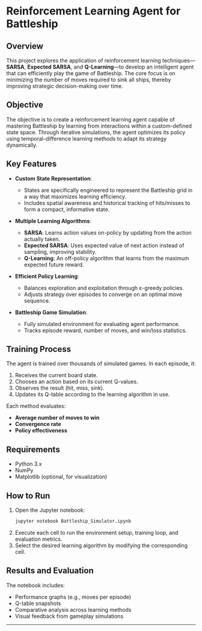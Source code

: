 # Reinforcement Learning Agent for Battleship

## Overview

This project explores the application of reinforcement learning techniques—**SARSA**, **Expected SARSA**, and **Q-Learning**—to develop an intelligent agent that can efficiently play the game of Battleship. The core focus is on minimizing the number of moves required to sink all ships, thereby improving strategic decision-making over time.

## Objective

The objective is to create a reinforcement learning agent capable of mastering Battleship by learning from interactions within a custom-defined state space. Through iterative simulations, the agent optimizes its policy using temporal-difference learning methods to adapt its strategy dynamically.

## Key Features

- **Custom State Representation**:
  - States are specifically engineered to represent the Battleship grid in a way that maximizes learning efficiency.
  - Includes spatial awareness and historical tracking of hits/misses to form a compact, informative state.

- **Multiple Learning Algorithms**:
  - **SARSA**: Learns action values on-policy by updating from the action actually taken.
  - **Expected SARSA**: Uses expected value of next action instead of sampling, improving stability.
  - **Q-Learning**: An off-policy algorithm that learns from the maximum expected future reward.

- **Efficient Policy Learning**:
  - Balances exploration and exploitation through ε-greedy policies.
  - Adjusts strategy over episodes to converge on an optimal move sequence.

- **Battleship Game Simulation**:
  - Fully simulated environment for evaluating agent performance.
  - Tracks episode reward, number of moves, and win/loss statistics.

## Training Process

The agent is trained over thousands of simulated games. In each episode, it:
1. Receives the current board state.
2. Chooses an action based on its current Q-values.
3. Observes the result (hit, miss, sink).
4. Updates its Q-table according to the learning algorithm in use.

Each method evaluates:
- **Average number of moves to win**
- **Convergence rate**
- **Policy effectiveness**

## Requirements

- Python 3.x
- NumPy
- Matplotlib (optional, for visualization)


## How to Run

1. Open the Jupyter notebook:
   ```bash
   jupyter notebook Battleship_Simulator.ipynb
   ```
2. Execute each cell to run the environment setup, training loop, and evaluation metrics.
3. Select the desired learning algorithm by modifying the corresponding cell.

## Results and Evaluation

The notebook includes:
- Performance graphs (e.g., moves per episode)
- Q-table snapshots
- Comparative analysis across learning methods
- Visual feedback from gameplay simulations

---

